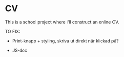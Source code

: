 # CV

This is a school project where I'll construct an online CV.

TO FIX:

* Print-knapp + styling, skriva ut direkt när klickad på?

* JS-doc 